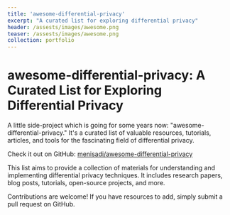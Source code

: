 ```yaml
---
title: 'awesome-differential-privacy'
excerpt: "A curated list for exploring differential privacy"
header: /assests/images/awesome.png
teaser: /assests/images/awesome.png
collection: portfolio
---
```


# awesome-differential-privacy: A Curated List for Exploring Differential Privacy
A little side-project which is going for some years now: "awesome-differential-privacy." It's a curated list of valuable resources, tutorials, articles, and tools for the fascinating field of differential privacy.

Check it out on GitHub: [menisadi/awesome-differential-privacy](https://github.com/menisadi/awesome-differential-privacy)

This list aims to provide a collection of materials for understanding and implementing differential privacy techniques. It includes research papers, blog posts, tutorials, open-source projects, and more. 

Contributions are welcome! If you have resources to add, simply submit a pull request on GitHub. 


